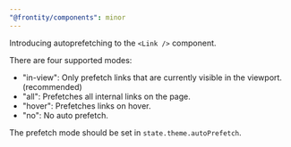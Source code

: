 ```yaml
---
"@frontity/components": minor
---
```


Introducing autoprefetching to the `<Link />` component.

There are four supported modes:

- "in-view": Only prefetch links that are currently visible in the viewport. (recommended)
- "all": Prefetches all internal links on the page.
- "hover": Prefetches links on hover.
- "no": No auto prefetch.

The prefetch mode should be set in `state.theme.autoPrefetch`.

